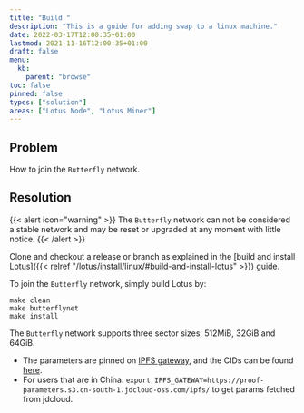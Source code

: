```yaml
---
title: "Build "
description: "This is a guide for adding swap to a linux machine."
date: 2022-03-17T12:00:35+01:00
lastmod: 2021-11-16T12:00:35+01:00
draft: false
menu:
  kb:
    parent: "browse"
toc: false
pinned: false
types: ["solution"]
areas: ["Lotus Node", "Lotus Miner"]
---
```


## Problem

How to join the `Butterfly` network.

## Resolution

{{< alert icon="warning" >}}
The `Butterfly` network can not be considered a stable network and may be reset or upgraded at any moment with little notice.
{{< /alert >}}

Clone and checkout a release or branch as explained in the [build and install Lotus]({{< relref "/lotus/install/linux/#build-and-install-lotus" >}}) guide.

To join the `Butterfly` network, simply build Lotus by:
```shell
make clean
make butterflynet
make install
```

The `Butterfly` network supports three sector sizes, 512MiB, 32GiB and 64GiB.

- The parameters are pinned on [IPFS gateway](https://proofs.filecoin.io/ipfs/), and the CIDs can be found [here](https://github.com/filecoin-project/lotus/blob/edd3486d2cf53b960382e9cda6671e647844aa41/build/proof-params/parameters.json).
- For users that are in China: `export IPFS_GATEWAY=https://proof-parameters.s3.cn-south-1.jdcloud-oss.com/ipfs/` to get params fetched from jdcloud.